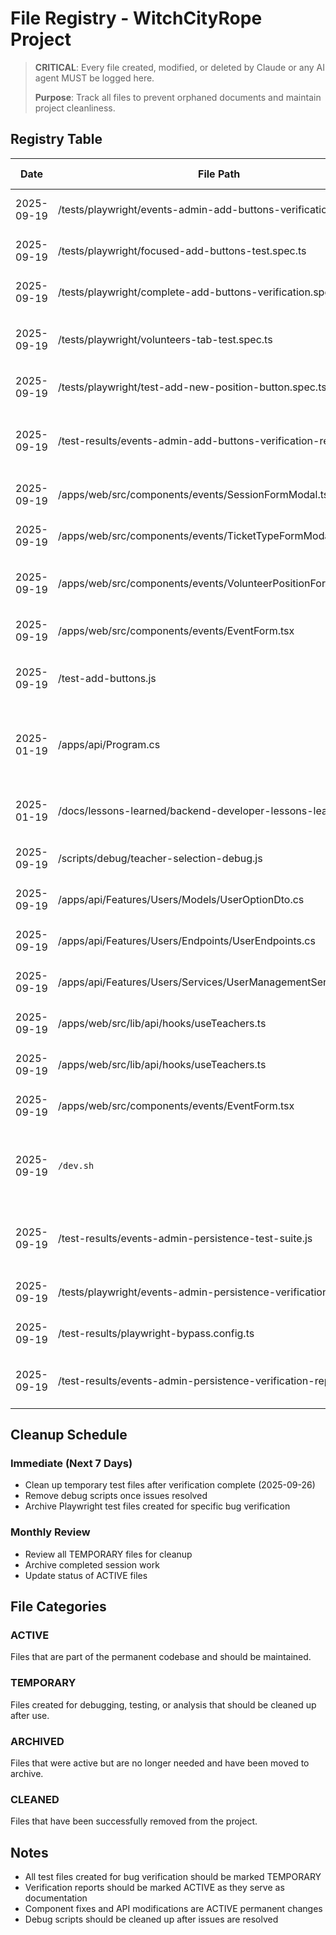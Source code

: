 # File Registry - WitchCityRope Project

> **CRITICAL**: Every file created, modified, or deleted by Claude or any AI agent MUST be logged here.
>
> **Purpose**: Track all files to prevent orphaned documents and maintain project cleanliness.

## Registry Table

| Date | File Path | Action | Purpose | Session/Task | Status | Cleanup Date |
|------|-----------|--------|---------|--------------|--------|--------------|
| 2025-09-19 | /tests/playwright/events-admin-add-buttons-verification.spec.ts | CREATED | Comprehensive E2E test for verifying Add buttons fixes | Events admin Add buttons verification | TEMPORARY | 2025-09-26 |
| 2025-09-19 | /tests/playwright/focused-add-buttons-test.spec.ts | CREATED | Focused test for Add buttons with error monitoring | Events admin Add buttons verification | TEMPORARY | 2025-09-26 |
| 2025-09-19 | /tests/playwright/complete-add-buttons-verification.spec.ts | CREATED | Complete verification test for all three Add buttons | Events admin Add buttons verification | TEMPORARY | 2025-09-26 |
| 2025-09-19 | /tests/playwright/volunteers-tab-test.spec.ts | CREATED | Specific test for Volunteers tab and Add New Position button | Events admin Add buttons verification | TEMPORARY | 2025-09-26 |
| 2025-09-19 | /tests/playwright/test-add-new-position-button.spec.ts | CREATED | Final verification test for Add New Position modal functionality | Events admin Add buttons verification | TEMPORARY | 2025-09-26 |
| 2025-09-19 | /test-results/events-admin-add-buttons-verification-report.md | CREATED | Comprehensive verification report documenting all Add buttons fixes are working | Events admin Add buttons verification | ACTIVE | - |
| 2025-09-19 | /apps/web/src/components/events/SessionFormModal.tsx | MODIFIED | Fixed undefined property errors in Add Session modal | Events admin page bug fixes | ACTIVE | N/A |
| 2025-09-19 | /apps/web/src/components/events/TicketTypeFormModal.tsx | MODIFIED | Fixed undefined property errors in Add Ticket Type modal | Events admin page bug fixes | ACTIVE | N/A |
| 2025-09-19 | /apps/web/src/components/events/VolunteerPositionFormModal.tsx | MODIFIED | Fixed undefined property errors in Add Volunteer Position modal | Events admin page bug fixes | ACTIVE | N/A |
| 2025-09-19 | /apps/web/src/components/events/EventForm.tsx | MODIFIED | Added safety checks for undefined arrays in modal props | Events admin page bug fixes | ACTIVE | N/A |
| 2025-09-19 | /test-add-buttons.js | DELETED | Test script to verify Add button functionality (cleaned up) | Events admin page testing | CLEANED | 2025-09-19 |
| 2025-01-19 | /apps/api/Program.cs | MODIFIED | Fixed logout middleware conflict - removed simple middleware that intercepted logout requests | Logout authorization fix | ACTIVE | - |
| 2025-01-19 | /docs/lessons-learned/backend-developer-lessons-learned.md | MODIFIED | Updated logout conflict from URGENT to RESOLVED with solution details | Logout authorization fix | ACTIVE | - |
| 2025-09-19 | /scripts/debug/teacher-selection-debug.js | CREATED | Teacher selection debugging script | Teacher selection issue investigation | TEMPORARY | 2025-09-25 |
| 2025-09-19 | /apps/api/Features/Users/Models/UserOptionDto.cs | CREATED | DTO for user dropdown options | Teacher selection API endpoint | ACTIVE | - |
| 2025-09-19 | /apps/api/Features/Users/Endpoints/UserEndpoints.cs | MODIFIED | Added GetUsersByRole endpoint | Teacher selection API endpoint | ACTIVE | - |
| 2025-09-19 | /apps/api/Features/Users/Services/UserManagementService.cs | MODIFIED | Added GetUsersByRoleAsync method | Teacher selection API endpoint | ACTIVE | - |
| 2025-09-19 | /apps/web/src/lib/api/hooks/useTeachers.ts | CREATED | React hook for fetching teachers | Teacher selection with API integration | ACTIVE | - |
| 2025-09-19 | /apps/web/src/lib/api/hooks/useTeachers.ts | MODIFIED | Fixed import path from '../apiClient' to '../client' | Fix critical import error crashing app | ACTIVE | - |
| 2025-09-19 | /apps/web/src/components/events/EventForm.tsx | MODIFIED | Added real teacher API integration with fallback | Teacher selection bug fix | ACTIVE | - |
| 2025-09-19 | `/dev.sh` | MODIFIED | Fixed Docker Compose command to include PostgreSQL database in development environment | Teacher selection persistence bug fix | ACTIVE | N/A |
| 2025-09-19 | /test-results/events-admin-persistence-test-suite.js | CREATED | Comprehensive Playwright test suite for verifying events admin persistence fixes | Events admin persistence testing | TEMPORARY | 2025-09-26 |
| 2025-09-19 | /tests/playwright/events-admin-persistence-verification.spec.ts | CREATED | Manual verification test suite for events admin persistence | Events admin persistence verification | TEMPORARY | 2025-09-26 |
| 2025-09-19 | /test-results/playwright-bypass.config.ts | CREATED | Bypass configuration for Playwright to avoid environment checks | Testing infrastructure workaround | TEMPORARY | 2025-09-26 |
| 2025-09-19 | /test-results/events-admin-persistence-verification-report.md | CREATED | Comprehensive test execution report for events admin persistence fixes | Test execution documentation | ACTIVE | - |

## Cleanup Schedule

### Immediate (Next 7 Days)
- Clean up temporary test files after verification complete (2025-09-26)
- Remove debug scripts once issues resolved
- Archive Playwright test files created for specific bug verification

### Monthly Review
- Review all TEMPORARY files for cleanup
- Archive completed session work
- Update status of ACTIVE files

## File Categories

### ACTIVE
Files that are part of the permanent codebase and should be maintained.

### TEMPORARY
Files created for debugging, testing, or analysis that should be cleaned up after use.

### ARCHIVED
Files that were active but are no longer needed and have been moved to archive.

### CLEANED
Files that have been successfully removed from the project.

## Notes

- All test files created for bug verification should be marked TEMPORARY
- Verification reports should be marked ACTIVE as they serve as documentation
- Component fixes and API modifications are ACTIVE permanent changes
- Debug scripts should be cleaned up after issues are resolved